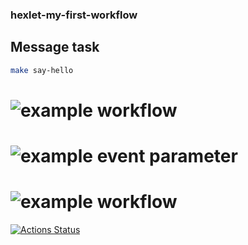 ### hexlet-my-first-workflow

## Message task

```sh
make say-hello
```

# ![example workflow](https://github.com/nuuska-muikkunen/hexlet-my-first-workflow/tree/master/.github/workflows/hello-world.yml/badge.svg)

# ![example event parameter](https://github.com/nuuska-muikkunen/hexlet-my-first-workflow/tree/master/.github/workflows/hello-world.yml?event=push)

# ![![example workflow](https://travis-ci.com/username/projectname.svg?branch=master)](https://travis-ci.com/username/projectname)

[![Actions Status](https://github.com/nuuska-muikkunen/hexlet-my-first-workflow/.github/workflows/hello-world.yml/badge.svg)](https://github.com/nuuska-muikkunen/hexlet-my-first-workflow/actions)
